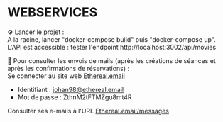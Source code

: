 # WEBSERVICES

⚙️ Lancer le projet : \
A la racine, lancer "docker-compose build" puis "docker-compose up".
L'API est accessible : tester l'endpoint http://localhost:3002/api/movies

📩 Pour consulter les envois de mails (après les créations de séances et après les confirmations de réservations) : \
Se connecter au site web [Ethereal.email](https://ethereal.email/login)
  * Identifiant : johan98@ethereal.email
  * Mot de passe : ZthnM2tFTMZgu8mt4R
    
Consulter ses e-mails à l'URL [Ethereal.email/messages](https://ethereal.email/messages)
